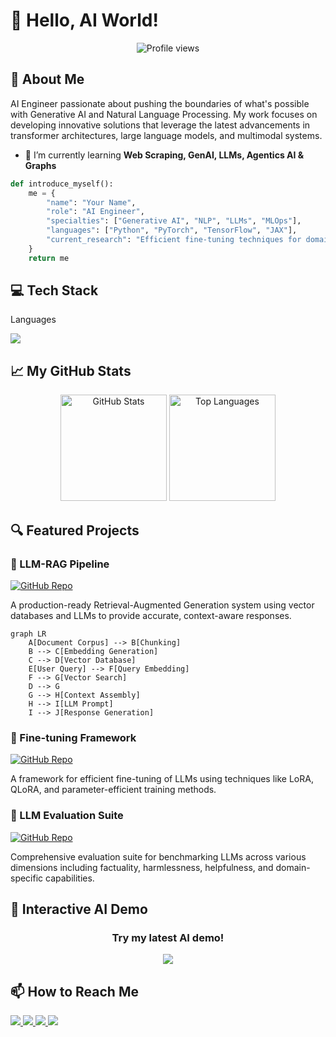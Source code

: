 # 👋 Hello, AI World! 

<div align="center">
  <img src="https://komarev.com/ghpvc/?username=hari-huynh&color=blueviolet" alt="Profile views" />
</div>


## 🤖 About Me

AI Engineer passionate about pushing the boundaries of what's possible with Generative AI and Natural Language Processing. My work focuses on developing innovative solutions that leverage the latest advancements in transformer architectures, large language models, and multimodal systems.
- 🌱 I’m currently learning **Web Scraping, GenAI, LLMs, Agentics AI & Graphs**

```python
def introduce_myself():
    me = {
        "name": "Your Name",
        "role": "AI Engineer",
        "specialties": ["Generative AI", "NLP", "LLMs", "MLOps"],
        "languages": ["Python", "PyTorch", "TensorFlow", "JAX"],
        "current_research": "Efficient fine-tuning techniques for domain-specific LLMs"
    }
    return me
```
## 💻 Tech Stack

<p align="center">
  <p>Languages</p>
  <a href="https://skillicons.dev">
    <img src="https://skillicons.dev/icons?i=py,r,git,sklearn,opencv,pytorch,tensorflow,bash,linux,docker,k8s,aws,fastapi,selenium,githubactions,mongodb,postgres&perline=6&theme=dark" />
  </a>
</p>

## 📈 My GitHub Stats

<div align="center">
  <img src="https://github-readme-stats.vercel.app/api?username=hari-huynh&show_icons=true&theme=radical" alt="GitHub Stats" height="170" />
  <img src="https://github-readme-stats.vercel.app/api/top-langs/?username=hari-huynh&layout=compact&theme=radical" alt="Top Languages" height="170" />
</div>

## 🔍 Featured Projects

### 🤗 LLM-RAG Pipeline
[![GitHub Repo](https://img.shields.io/badge/GitHub-Repository-green)](https://github.com/your-username/llm-rag-pipeline)

A production-ready Retrieval-Augmented Generation system using vector databases and LLMs to provide accurate, context-aware responses.

```mermaid
graph LR
    A[Document Corpus] --> B[Chunking]
    B --> C[Embedding Generation]
    C --> D[Vector Database]
    E[User Query] --> F[Query Embedding]
    F --> G[Vector Search]
    D --> G
    G --> H[Context Assembly]
    H --> I[LLM Prompt]
    I --> J[Response Generation]
```

### 🔄 Fine-tuning Framework
[![GitHub Repo](https://img.shields.io/badge/GitHub-Repository-green)](https://github.com/your-username/efficient-finetuning)

A framework for efficient fine-tuning of LLMs using techniques like LoRA, QLoRA, and parameter-efficient training methods.

### 🧪 LLM Evaluation Suite
[![GitHub Repo](https://img.shields.io/badge/GitHub-Repository-green)](https://github.com/your-username/llm-evaluation-suite)

Comprehensive evaluation suite for benchmarking LLMs across various dimensions including factuality, harmlessness, helpfulness, and domain-specific capabilities.

## 🌟 Interactive AI Demo

<div align="center">
  <h3>Try my latest AI demo!</h3>
  <a href="https://huggingface.co/spaces/your-username/demo">
    <img src="https://img.shields.io/badge/Hugging_Face-Demo-yellow?style=for-the-badge&logo=huggingface&logoColor=white" />
  </a>
</div>

## 📫 How to Reach Me

<div>
  <a href="https://twitter.com/your-handle">
    <img src="https://img.shields.io/badge/Twitter-1DA1F2?style=for-the-badge&logo=twitter&logoColor=white" />
  </a>
  <a href="https://linkedin.com/in/your-profile">
    <img src="https://img.shields.io/badge/LinkedIn-0077B5?style=for-the-badge&logo=linkedin&logoColor=white" />
  </a>
  <a href="https://your-website.com">
    <img src="https://img.shields.io/badge/Website-4285F4?style=for-the-badge&logo=google-chrome&logoColor=white" />
  </a>
  <a href="mailto:haihuynh.mathcs@gmail.com">
    <img src="https://img.shields.io/badge/Email-D14836?style=for-the-badge&logo=gmail&logoColor=white" />
  </a>
</div>
